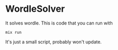 # WordleSolver
It solves wordle. This is code that you can run with
```
mix run
```
It's just a small script, probably won't update.
